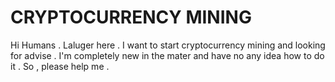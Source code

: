 # CRYPTOCURRENCY MINING

Hi Humans .
Laluger here . I want to start cryptocurrency mining and looking for advise .
I'm completely new in the mater and have no any idea how to do it . So , please help me .
